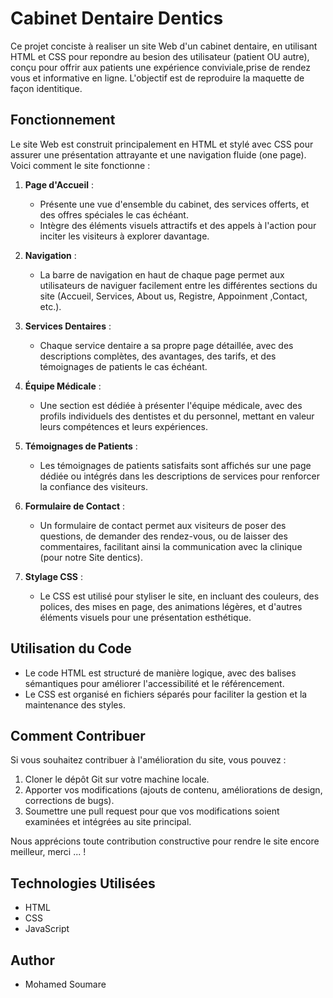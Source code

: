 
# Cabinet Dentaire Dentics

Ce projet conciste à realiser un site Web d'un cabinet dentaire, en utilisant HTML et CSS pour repondre au besion des 
utilisateur (patient OU autre), conçu pour offrir aux patients une expérience conviviale,prise de rendez vous et informative en ligne. L'objectif est de reproduire la maquette de façon identitique.

## Fonctionnement

Le site Web est construit principalement en HTML et stylé avec CSS pour assurer une présentation attrayante et une navigation fluide (one page). Voici comment le site fonctionne :

1. **Page d'Accueil** :
   - Présente une vue d'ensemble du cabinet, des services offerts, et des offres spéciales le cas échéant.
   - Intègre des éléments visuels attractifs et des appels à l'action pour inciter les visiteurs à explorer davantage.

2. **Navigation** :
   - La barre de navigation en haut de chaque page permet aux utilisateurs de naviguer facilement entre les différentes sections du site (Accueil, Services, About us, Registre, Appoinment ,Contact, etc.).

3. **Services Dentaires** :
   - Chaque service dentaire a sa propre page détaillée, avec des descriptions complètes, des avantages, des tarifs, et des témoignages de patients le cas échéant.

4. **Équipe Médicale** :
   - Une section est dédiée à présenter l'équipe médicale, avec des profils individuels des dentistes et du personnel, mettant en valeur leurs compétences et leurs expériences.

5. **Témoignages de Patients** :
   - Les témoignages de patients satisfaits sont affichés sur une page dédiée ou intégrés dans les descriptions de services pour renforcer la confiance des visiteurs.

6. **Formulaire de Contact** :
   - Un formulaire de contact permet aux visiteurs de poser des questions, de demander des rendez-vous, ou de laisser des commentaires, facilitant ainsi la communication avec la clinique (pour notre Site dentics).

7. **Stylage CSS** :
   - Le CSS est utilisé pour styliser le site, en incluant des couleurs, des polices, des mises en page, des animations légères, et d'autres éléments visuels pour une présentation esthétique.

## Utilisation du Code

- Le code HTML est structuré de manière logique, avec des balises sémantiques pour améliorer l'accessibilité et le référencement.
- Le CSS est organisé en fichiers séparés pour faciliter la gestion et la maintenance des styles.

## Comment Contribuer

Si vous souhaitez contribuer à l'amélioration du site, vous pouvez :

1. Cloner le dépôt Git sur votre machine locale.
2. Apporter vos modifications (ajouts de contenu, améliorations de design, corrections de bugs).
3. Soumettre une pull request pour que vos modifications soient examinées et intégrées au site principal.

Nous apprécions toute contribution constructive pour rendre le site encore meilleur, merci ... !


## Technologies Utilisées
- HTML
- CSS
- JavaScript

## Author
- Mohamed Soumare
